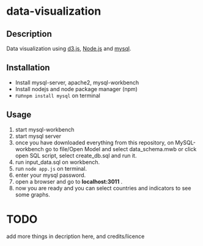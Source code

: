 # data-visualization
## Description
Data visualization using [d3.js](https://d3js.org/), [Node.js](https://nodejs.org/en/) and [mysql](https://www.mysql.com/). 

## Installation
* Install mysql-server, apache2, mysql-workbench
* Install nodejs and node package manager (npm)
* run`npm install mysql` on terminal

## Usage
1. start mysql-workbench
2. start mysql server
3. once you have downloaded everything from this repository,
on MySQL-workbench go to file/Open Model and select data_schema.mwb or click open SQL script, select create_db.sql and run it.
4. run input_data.sql on workbench.
5. run `node app.js` on terminal.
6. enter your mysql password.
7. open a browser and go to __localhost:3011__ .
8. now you are ready and you can select countries and indicators to see some graphs.
# TODO
add more things in decription here, and credits/licence
